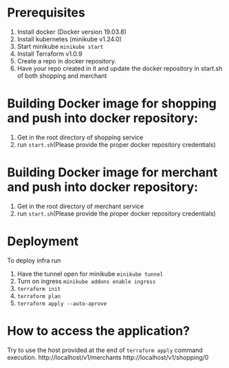 # Prerequisites
1. Install docker (Docker version 19.03.8)
2. Install kubernetes  (minikube v1.24.0)
3. Start minikube `minikube start`
4. Install Terraform v1.0.9
5. Create a repo in docker repository.
6. Have your repo created in it and update the docker repository in start.sh of both shopping and merchant


# Building Docker image for shopping and push into docker repository:
1. Get in the root directory of shopping service
2. run `start.sh`(Please provide the proper docker repository credentials)

# Building Docker image for merchant and push into docker repository:
1. Get in the root directory of merchant service
2. run `start.sh`(Please provide the proper docker repository credentials)

# Deployment
To deploy infra run 
1. Have the tunnel open for minikube `minikube tunnel`
2. Turn on ingress `minikube addons enable ingress`
3. `terraform init`
4. `terraform plan`
5. `terraform apply --auto-aprove`

# How to access the application?
Try to use the host provided at the end of `terraform apply` command execution.
http://localhost/v1/merchants
http://localhost/v1/shopping/0
